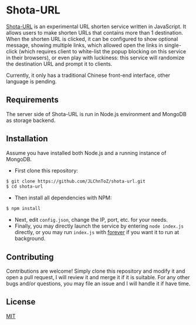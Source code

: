 Shota-URL
=========
[Shota-URL](https://s.meru.ml) is an experimental URL shorten service written in JavaScript. It allows users to make shorten URLs that contains more than 1 destination. When the shorten URL is clicked, it can be configured to show optional message, showing multiple links, which allowed open the links in single-click (which requires client to white-list the popup blocking on this service in their browsers), or even play with luckiness: this service will randomize the destination URL and prompt it to clients.

Currently, it only has a traditional Chinese front-end interface, other language is pending.

Requirements
------------
The server side of Shota-URL is run in Node.js environment and MongoDB as storage backend.

Installation
------------
Assume you have installed both Node.js and a running instance of MongoDB.

- First clone this repository:
```bash
$ git clone https://github.com/JLChnToZ/shota-url.git
$ cd shota-url
```
- Then install all dependencies with NPM:
```bash
$ npm install
```
- Next, edit `config.json`, change the IP, port, etc. for your needs.
- Finally, you may directly launch the service by entering `node index.js` directly, or you may run `index.js` with [forever](http://github.com/foreverjs/forever) if you want it to run at background.

Contributing
-----------
Contributions are welcome! Simply clone this repository and modify it and open a pull request, I will review it and merge it if it is suitable. For any other bugs and/or questions, you may file an issue and I will handle it if have time.

License
-------
[MIT](LICENSE)
